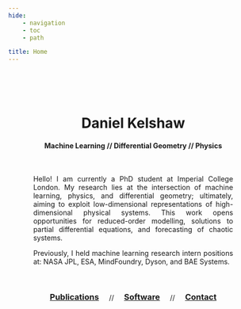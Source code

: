 ```yaml
---
hide:
    - navigation
    - toc
    - path

title: Home
---
```


</br>
</br>
</br>

<center>
    <h1 class="nopad">Daniel Kelshaw</h1>
    <h4 class="nopad">Machine Learning // Differential Geometry // Physics</h4>
</center>

</br>

<center>
<p style="text-align: justify; width: 80%;"">
Hello! I am currently a PhD student at Imperial College London. My research lies at the intersection of machine learning, physics, and differential geometry; ultimately, aiming to exploit low-dimensional representations of high-dimensional physical systems. This work opens opportunities for reduced-order modelling, solutions to partial differential equations, and forecasting of chaotic systems.
</p>

<p style="text-align: justify; width: 80%;">
Previously, I held machine learning research intern positions at: 
NASA JPL, ESA, MindFoundry, Dyson, and BAE Systems.
</p>

</center>

</br>

<center>
    <h3 style="display: inline-block; margin-left: 1em; margin-right: 1em">
    <a href="publications">Publications</a>
    </h3>
    //
    <h3 style="display: inline-block; margin-left: 1em; margin-right: 1em">
    <a href="software">Software</a>
    </h3>
    //
    <h3 style="display: inline-block; margin-left: 1em; margin-right: 1em">
    <a href="contact">Contact</a>
    </h3>
</center>

